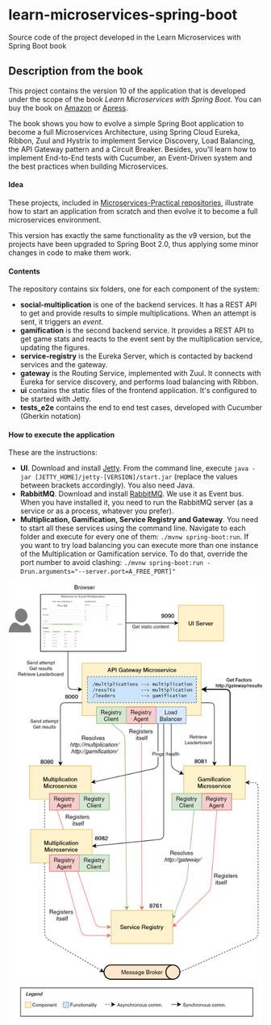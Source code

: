 # learn-microservices-spring-boot
Source code of the project developed in the Learn Microservices with Spring Boot book


## Description from the book

This project contains the version 10 of the application that is developed under the scope of the book *Learn Microservices with Spring Boot*. You can buy the book on [Amazon](http://amzn.to/2FSB2ME) or [Apress](http://www.apress.com/gp/book/9781484231647).

The book shows you how to evolve a simple Spring Boot application to become a full Microservices Architecture, using Spring Cloud Eureka, Ribbon, Zuul and Hystrix to implement Service Discovery, Load Balancing, the API Gateway pattern and a Circuit Breaker. Besides, you'll learn how to implement End-to-End tests with Cucumber, an Event-Driven system and the best practices when building Microservices.

#### Idea

These projects, included in [Microservices-Practical repositories](https://github.com/microservices-practical), illustrate how to start an application from scratch and then evolve it to become a full microservices environment.

This version has exactly the same functionality as the v9 version, but the projects have been upgraded to Spring Boot 2.0, thus applying some minor changes in code to make them work.

#### Contents

The repository contains six folders, one for each component of the system:

* **social-multiplication** is one of the backend services. It has a REST API to get and provide results to simple multiplications. When an attempt is sent, it triggers an *event*.
* **gamification** is the second backend service. It provides a REST API to get game stats and reacts to the event sent by the multiplication service, updating the figures.
* **service-registry** is the Eureka Server, which is contacted by backend services and the gateway.
* **gateway** is the Routing Service, implemented with Zuul. It connects with Eureka for service discovery, and performs load balancing with Ribbon.
* **ui** contains the static files of the frontend application. It's configured to be started with Jetty.
* **tests_e2e** contains the end to end test cases, developed with Cucumber (Gherkin notation)

#### How to execute the application

These are the instructions:

* **UI**. Download and install [Jetty](http://www.eclipse.org/jetty/download.html). From the command line, execute `java -jar [JETTY_HOME]/jetty-[VERSION]/start.jar` (replace the values between brackets accordingly). You also need Java.
* **RabbitMQ**. Download and install [RabbitMQ](https://www.rabbitmq.com/download.html). We use it as Event bus. When you have installed it, you need to run the RabbitMQ server (as a service or as a process, whatever you prefer).
* **Multiplication, Gamification, Service Registry and Gateway**. You need to start all these services using the command line. Navigate to each folder and execute for every one of them: `./mvnw spring-boot:run`. If you want to try load balancing you can execute more than one instance of the Multiplication or Gamification service. To do that, override the port number to avoid clashing: `./mvnw spring-boot:run -Drun.arguments="--server.port=A_FREE_PORT]"`

![Application - version 8](resources/logical_view_v8.png)
